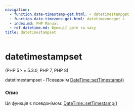 ```yaml
---
navigation:
  - function.date-timestamp-get.html: « datetimestampget
  - function.date-timezone-get.html: datetimezoneget »
  - index.md: PHP Manual
  - ref.datetime.md: Функції дати та часу
title: datetimestampset
---
```

# datetimestampset

(PHP 5> = 5.3.0, PHP 7, PHP 8)

datetimestampset - Псевдонім [DateTime::setTimestamp()](datetime.settimestamp.md)

### Опис

Ця функція є псевдонімом: [DateTime::setTimestamp()](datetime.settimestamp.md)
